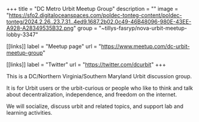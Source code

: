 +++
title = "DC Metro Urbit Meetup Group"
description = ""
image = "https://sfo2.digitaloceanspaces.com/poldec-tonteg-content/poldec-tonteg/2024.2.26..23.7.31..4ed9.1687.2b02.0c49-46B48096-980E-43EE-A928-A28349535B32.png"
group = "~tillys-fasryp/nova-urbit-meetup-lobby-3347"

[[links]]
label = "Meetup page"
url = "https://www.meetup.com/dc-urbit-meetup-group"

[[links]]
label = "Twitter"
url = "https://twitter.com/dcurbit"
+++

This is a DC/Northern Virginia/Southern Maryland Urbit discussion group.

It is for Urbit users or the urbit-curious or people who like to think and talk about decentralization, independence, and freedom on the internet.

We will socialize, discuss urbit and related topics, and support lab and learning activities.


